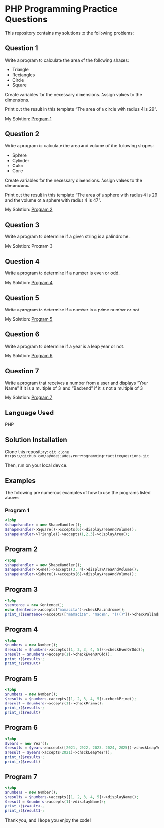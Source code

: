 # PHP Programming Practice Questions

This repository contains my solutions to the following problems:

## Question 1

Write a program to calculate the area of the following shapes:

- Triangle
- Rectangles
- Circle
- Square

Create variables for the necessary dimensions.  Assign values to the dimensions.  

Print out the result in this template  “The area of a circle with radius 4 is 29”.

My Solution: [Program 1](./Programs/program1.php)

## Question 2

Write a program to calculate the area and volume of the following shapes:

- Sphere
- Cylinder
- Cube
- Cone

Create variables for the necessary dimensions.  Assign values to the dimensions.

Print out the result in this template “The area of a sphere with radius 4 is 29 and the volume of a sphere with radius 4 is 47”.

My Solution: [Program 2](./Programs/program2.php)

## Question 3

Write a program to determine if a given string is a palindrome.

My Solution: [Program 3](./Programs/program3.php)

## Question 4

Write a program to determine if a number is even or odd.

My Solution: [Program 4](./Programs/program4.php)

## Question 5

Write a program to determine if a number is a prime number or not.

My Solution: [Program 5](./Programs/program5.php)

## Question 6

Write a program to determine if a year is a leap year or not.

My Solution: [Program 6](./Programs/program6.php)

## Question 7

Write a program that receives a number from a user and displays “Your Name” if it is a multiple of 3, and “Backend” if it is not a multiple of 3

My Solution: [Program 7](./Programs/program7.php)

## Language Used

PHP

## Solution Installation

Clone this repository: `git clone https://github.com/ayodejiades/PHPProgrammingPracticeQuestions.git`

Then, run on your local device.

## Examples

The following are numerous examples of how to use the programs listed above:

### Program 1

```php
<?php
$shapeHandler = new ShapeHandler();
$shapeHandler->Square()->accepts(6)->displayAreaAndVolume();
$shapeHandler->Triangle()->accepts(1,2,3)->displayArea();
```

## Program 2

```php
<?php
$shapeHandler = new ShapeHandler();
$shapeHandler->Cone()->accepts(3, 4)->displayAreaAndVolume();
$shapeHandler->Sphere()->accepts(6)->displayAreaAndVolume();
```

## Program 3

```php
<?php 
$sentence = new Sentence();
echo $sentence->accepts("mamacita")->checkPalindrome();
print_r($sentence->accepts(["mamacita", "madam", ")(()"])->checkPalindrome());
```

## Program 4

```php
<?php
$numbers = new Number();
$results = $numbers->accepts([1, 2, 3, 4, 5])->checkEvenOrOdd();
$result = $numbers->accepts(1)->checkEvenOrOdd();
print_r($results);
print_r($result);
```

## Program 5

```php
<?php
$numbers = new Number();
$results = $numbers->accepts([1, 2, 3, 4, 5])->checkPrime();
$result = $numbers->accepts(1)->checkPrime();
print_r($results);
print_r($result);
```

## Program 6

```php
<?php
$years = new Year();
$results = $years->accepts([2021, 2022, 2023, 2024, 2025])->checkLeapYear();
$result = $years->accepts(2021)->checkLeapYear();
print_r($results);
print_r($result);
```

## Program 7

```php
<?php
$numbers = new Number();
$results = $numbers->accepts([1, 2, 3, 4, 5])->displayName();
$result = $numbers->accepts(1)->displayName();
print_r($results);
print_r($result1);
```

 Thank you, and I hope you enjoy the code!
